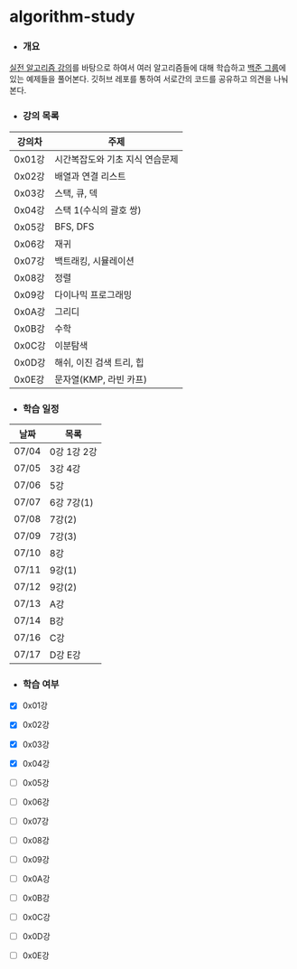 # algorithm-study

- ### 개요

[실전 알고리즘 강의](https://blog.encrypted.gg/category/%EA%B0%95%EC%A2%8C/%EC%8B%A4%EC%A0%84%20%EC%95%8C%EA%B3%A0%EB%A6%AC%EC%A6%98)를 바탕으로 하여서 여러 알고리즘들에 대해 학습하고 [백준 그룹](https://www.acmicpc.net/group/4490)에 있는 예제들을 풀어본다. 깃허브 레포를 통하여 서로간의 코드를 공유하고 의견을 나눠본다.

- ### 강의 목록

 강의차 | 주제 
------------ | -------------
0x01강 | 시간복잡도와 기초 지식 연습문제
0x02강 | 배열과 연결 리스트
0x03강 | 스택, 큐, 덱
0x04강 | 스택 1(수식의 괄호 쌍)
0x05강 | BFS, DFS 
0x06강 | 재귀 
0x07강 | 백트래킹, 시뮬레이션
0x08강 | 정렬
0x09강 | 다이나믹 프로그래밍
0x0A강 | 그리디
0x0B강 | 수학
0x0C강 | 이분탐색
0x0D강 | 해쉬, 이진 검색 트리, 힙
0x0E강 | 문자열(KMP, 라빈 카프)

- ### 학습 일정
날짜 | 목록
------|------
07/04 | 0강 1강 2강
07/05 | 3강 4강
07/06 | 5강
07/07 | 6강 7강(1)
07/08 | 7강(2)
07/09 | 7강(3)
07/10 | 8강
07/11 | 9강(1)
07/12 | 9강(2)
07/13 | A강
07/14 | B강
07/16 | C강
07/17 | D강 E강

- ### 학습 여부

- [X] 0x01강 

- [X] 0x02강 

- [X] 0x03강 

- [X] 0x04강 

- [ ] 0x05강 

- [ ] 0x06강 

- [ ] 0x07강 

- [ ] 0x08강 

- [ ] 0x09강 

- [ ] 0x0A강 

- [ ] 0x0B강 

- [ ] 0x0C강 

- [ ] 0x0D강 

- [ ] 0x0E강 
